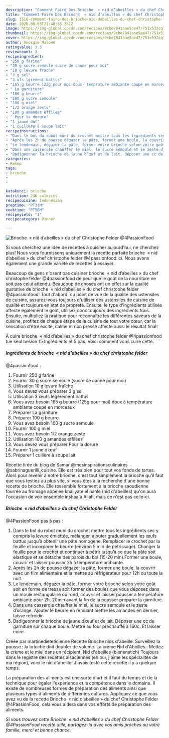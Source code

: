 ```yaml
---
description: "Comment Faire Des Brioche  « nid d’abeilles » du chef Christophe Felder @4PassionFood"
title: "Comment Faire Des Brioche  « nid d’abeilles » du chef Christophe Felder @4PassionFood"
slug: 1516-comment-faire-des-brioche-nid-dabeilles-du-chef-christophe-felder-4passionfood
date: 2020-08-08T21:48:35.381Z
image: https://img-global.cpcdn.com/recipes/9cbe7841aae5ae47/751x532cq70/brioche-nid-dabeilles-du-chef-christophe-felder-4passionfood-photo-principale-de-la-recette.jpg
thumbnail: https://img-global.cpcdn.com/recipes/9cbe7841aae5ae47/751x532cq70/brioche-nid-dabeilles-du-chef-christophe-felder-4passionfood-photo-principale-de-la-recette.jpg
cover: https://img-global.cpcdn.com/recipes/9cbe7841aae5ae47/751x532cq70/brioche-nid-dabeilles-du-chef-christophe-felder-4passionfood-photo-principale-de-la-recette.jpg
author: Georgie Malone
ratingvalue: 3.3
reviewcount: 3
recipeingredient:
- "250 g farine"
- "30 g sucre semoule sucre de canne pour moi"
- "10 g levure frache"
- "3 g sel"
- "3 ufs lgrement battus"
- "165 g beurre 125g pour moi doux  temprature ambiante coupe en morceaux"
- " La garniture"
- "100 g beurre"
- "100 g sucre semoule"
- "100 g miel"
- "1/2 orange zeste"
- "100 g amandes effiles"
- " Pour la dorure"
- "1 jaune duf"
- "1 cuillère à soupe lait"
recipeinstructions:
- "Dans le bol du robot muni du crochet mettre tous les ingrédients sec y compris la levure émiettée, mélanger, ajouter graduellement les œufs battus jusqu’à obtenir une pâte homogène. Remplacer le crochet par la feuille et incorporer le beurre (environ 5 min de pétrissage). Changer la feuille pour le crochet et continuer à pétrir jusqu’à ce que la pâte soit élastique et se détache des parois du bol (15-20 min).Former une boule, couvrir et laisser pousser 2h à température ambiante."
- "Après les 2h de pousse dégazer la pâte, former une boule, la couvrir avec un film alimentaire et la mettre au réfrigérateur pour 12h ou toute la nuit."
- "Le lendemain, dégazer la pâte, former votre brioche selon votre goût soit en forme de tresse soit former des boules que vous déposez dans un moule rectangulaire ou rond, couvrir et laisser pousser a température ambiante pour 2h. 20min avant la fin de la pousser préparer la garniture."
- "Dans une casserole chauffer le miel, le sucre semoule et le zeste d’orange. Ajouter le beurre en remuant mettre les amandes en dernier, laisse refroidir."
- "Badigeonner la brioche de jaune d’œuf et de lait. Déposer une cc de garniture sur chaque boule. Mettre au four préchauffé à 160c. Et laisser cuire."
categories:
- Resep
tags:
- brioche
- 
- 

katakunci: brioche   
nutrition: 246 calories
recipecuisine: Indonesian
preptime: "PT31M"
cooktime: "PT50M"
recipeyield: "1"
recipecategory: Dinner

---
```



![Brioche  « nid d’abeilles » du chef Christophe Felder
@4PassionFood](https://img-global.cpcdn.com/recipes/9cbe7841aae5ae47/751x532cq70/brioche-nid-dabeilles-du-chef-christophe-felder-4passionfood-photo-principale-de-la-recette.jpg)

Si vous cherchez une idée de recettes à cuisiner aujourd'hui, ne cherchez plus! Nous vous fournissons uniquement la recette parfaite brioche  « nid d’abeilles » du chef christophe felder
@4passionfood ici. Nous avons également une grande variété de recettes à essayer.

Beaucoup de gens n'osent pas cuisiner brioche  « nid d’abeilles » du chef christophe felder
@4passionfood de peur que le goût de la nourriture ne soit pas celui attendu. Beaucoup de choses ont un effet sur la qualité gustative de brioche  « nid d’abeilles » du chef christophe felder
@4passionfood! Tout d'abord, du point de vue de la qualité des ustensiles de cuisine, assurez-vous toujours d'utiliser des ustensiles de cuisine de qualité et toujours en état de propreté. Ensuite, le type d'ingrédients utilisés affecte également le goût, utilisez donc toujours des ingrédients frais. Ensuite, multipliez la pratique pour reconnaître les différentes saveurs de la cuisine, profitez de chaque étape de la cuisine de tout votre cœur, car la sensation d'être excité, calme et non pressé affecte aussi le résultat final!

<!--inarticleads1-->

À cuire brioche  « nid d’abeilles » du chef christophe felder
@4passionfood tue seul besion 15 Ingrédients et 5 pas. Voici comment vous cuire cette.

##### Ingrédients de brioche  « nid d’abeilles » du chef christophe felder
@4passionfood :

1. Fournir 250 g farine
1. Fournir 30 g sucre semoule (sucre de canne pour moi)
1. Utilisation 10 g levure fraîche
1. Vous devez vous préparer 3 g sel
1. Utilisation 3 œufs légèrement battus
1. Vous avez besoin 165 g beurre (125g pour moi) doux à température ambiante coupe en morceaux
1. Préparer  La garniture
1. Préparer 100 g beurre
1. Vous avez besoin 100 g sucre semoule
1. Fournir 100 g miel
1. Vous avez besoin 1/2 orange zeste
1. Utilisation 100 g amandes effilées
1. Vous devez vous préparer  Pour la dorure
1. Fournir 1 jaune d’œuf
1. Préparer 1 cuillère à soupe lait


Recette tirée du blog de Samar @mesinspirationsculinaires @sabrinaguerilli_cuisine. Elle est très bien pour tout vos fonds de tartes. Alors pour revenir à notre brioche, c&#39;est tout simplement la brioche qu&#39;il faut que vous testiez au plus vite, si vous êtes à la recherche d&#39;une bonne recette de brioche. Elle ressemble fortement à la brioche saoudienne fourrée au fromage appelée khaliyate el nahle (nid d&#39;abeilles) qu&#39;on aura l&#39;occasion de voir ensemble inshaa&#39;a Allah, mais ce n&#39;est pas celle-ci. 

<!--inarticleads2-->

##### Brioche  « nid d’abeilles » du chef Christophe Felder
@4PassionFood pas à pas :

1. Dans le bol du robot muni du crochet mettre tous les ingrédients sec y compris la levure émiettée, mélanger, ajouter graduellement les œufs battus jusqu’à obtenir une pâte homogène. Remplacer le crochet par la feuille et incorporer le beurre (environ 5 min de pétrissage). Changer la feuille pour le crochet et continuer à pétrir jusqu’à ce que la pâte soit élastique et se détache des parois du bol (15-20 min).Former une boule, couvrir et laisser pousser 2h à température ambiante.
1. Après les 2h de pousse dégazer la pâte, former une boule, la couvrir avec un film alimentaire et la mettre au réfrigérateur pour 12h ou toute la nuit.
1. Le lendemain, dégazer la pâte, former votre brioche selon votre goût soit en forme de tresse soit former des boules que vous déposez dans un moule rectangulaire ou rond, couvrir et laisser pousser a température ambiante pour 2h. 20min avant la fin de la pousser préparer la garniture.
1. Dans une casserole chauffer le miel, le sucre semoule et le zeste d’orange. Ajouter le beurre en remuant mettre les amandes en dernier, laisse refroidir.
1. Badigeonner la brioche de jaune d’œuf et de lait. Déposer une cc de garniture sur chaque boule. Mettre au four préchauffé à 160c. Et laisser cuire.


Créée par martinedieteticienne Recette Brioche nids d&#39;abeille. Surveillez la pousse : la brioche doit doubler de volume. La crème Nid d&#39;Abeilles : Mettez la crème et le miel dans un récipient. Nid d&#39;abeilles (bienenstich) Toujours dans le registre des recettes alsaciennes (eh oui, j&#39;aime les spécialités de ma région), voici le nid d&#39;abeille. J&#39;avais testé cette recette il y a quelque temps. 

<!--inarticleads1-->

<p>
La préparation des aliments est une sorte d'art et il faut du temps et de la technique pour égaler l'expérience et la compétence dans le domaine. Il existe de nombreuses formes de préparation des aliments ainsi que plusieurs types d'aliments de différentes cultures. Appliquez ce que vous avez vu de la recette Brioche  « nid d’abeilles » du chef Christophe Felder
@4PassionFood, cela vous aidera dans vos efforts de préparation des aliments.
</p>

<p>
<i>Si vous trouvez cette Brioche  « nid d’abeilles » du chef Christophe Felder
@4PassionFood recette utile, partagez-la avec vos amis proches ou votre famille, merci et bonne chance.</i>
</p>
